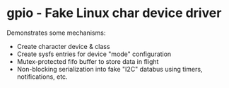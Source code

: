 # gpio - Fake Linux char device driver
Demonstrates some mechanisms:
* Create character device & class
* Create sysfs entries for device "mode" configuration
* Mutex-protected fifo buffer to store data in flight
* Non-blocking serialization into fake "I2C" databus using timers, notifications, etc.